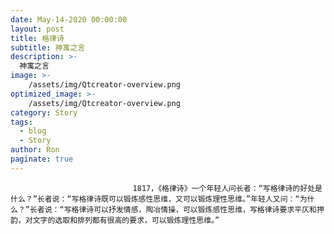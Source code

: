 ```yaml
---
date: May-14-2020 00:00:00
layout: post
title: 格律诗
subtitle: 神寓之言
description: >-
  神寓之言
image: >-
    /assets/img/Qtcreator-overview.png
optimized_image: >-
    /assets/img/Qtcreator-overview.png
category: Story
tags:
  - blog
  - Story
author: Ron
paginate: true
---
```


							　　1817，《格律诗》一个年轻人问长者：“写格律诗的好处是什么？”长者说：“写格律诗既可以锻炼感性思维，又可以锻炼理性思维。”年轻人又问：“为什么？”长者说：“写格律诗可以抒发情感，陶冶情操，可以锻炼感性思维，写格律诗要求平仄和押韵，对文字的选取和排列都有很高的要求，可以锻炼理性思维。”
							
							
						